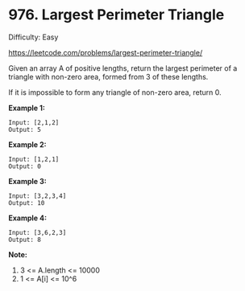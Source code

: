 # 976. Largest Perimeter Triangle

Difficulty: Easy

https://leetcode.com/problems/largest-perimeter-triangle/

Given an array A of positive lengths, return the largest perimeter of a triangle with non-zero area, formed from 3 of these lengths.

If it is impossible to form any triangle of non-zero area, return 0.

**Example 1:**
```
Input: [2,1,2]
Output: 5
```

**Example 2:**
```
Input: [1,2,1]
Output: 0
```

**Example 3:**
```
Input: [3,2,3,4]
Output: 10
```

**Example 4:**
```
Input: [3,6,2,3]
Output: 8
```

**Note:**

1. 3 <= A.length <= 10000
2. 1 <= A[i] <= 10^6

